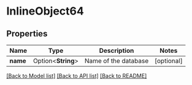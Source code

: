 # InlineObject64

## Properties

Name | Type | Description | Notes
------------ | ------------- | ------------- | -------------
**name** | Option<**String**> | Name of the database | [optional]

[[Back to Model list]](../README.md#documentation-for-models) [[Back to API list]](../README.md#documentation-for-api-endpoints) [[Back to README]](../README.md)


